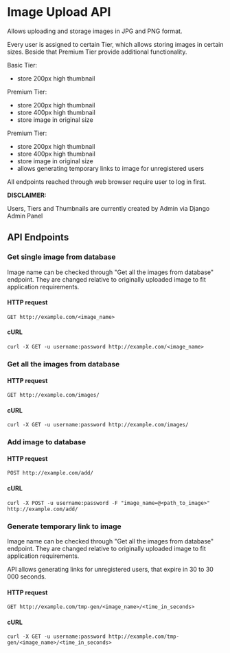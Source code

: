 # Image Upload API
Allows uploading and storage images in JPG and PNG format.

Every user is assigned to certain Tier, which allows storing images in certain sizes. Beside that Premium Tier provide additional functionality.

Basic Tier:
- store 200px high thumbnail

Premium Tier:
- store 200px high thumbnail
- store 400px high thumbnail
- store image in original size
 
Premium Tier:
- store 200px high thumbnail
- store 400px high thumbnail
- store image in original size
- allows generating temporary links to image for unregistered users

All endpoints reached through web browser require user to log in first.

**DISCLAIMER:**

Users, Tiers and Thumbnails are currently created by Admin via Django Admin Panel

## API Endpoints

### Get single image from database
Image name can be checked through "Get all the images from database" endpoint. They are changed relative to originally uploaded image to fit application requirements.
#### HTTP request
```
GET http://example.com/<image_name>
```
#### cURL
```
curl -X GET -u username:password http://example.com/<image_name>
```

### Get all the images from database
#### HTTP request
```
GET http://example.com/images/
```
#### cURL
```
curl -X GET -u username:password http://example.com/images/
```

### Add image to database 
#### HTTP request
```
POST http://example.com/add/
```
#### cURL
```
curl -X POST -u username:password -F "image_name=@<path_to_image>" http://example.com/add/
```

### Generate temporary link to image
Image name can be checked through "Get all the images from database" endpoint. They are changed relative to originally uploaded image to fit application requirements.

API allows generating links for unregistered users, that expire in 30 to 30 000 seconds. 
#### HTTP request
```
GET http://example.com/tmp-gen/<image_name>/<time_in_seconds>
```
#### cURL
```
curl -X GET -u username:password http://example.com/tmp-gen/<image_name>/<time_in_seconds>
```